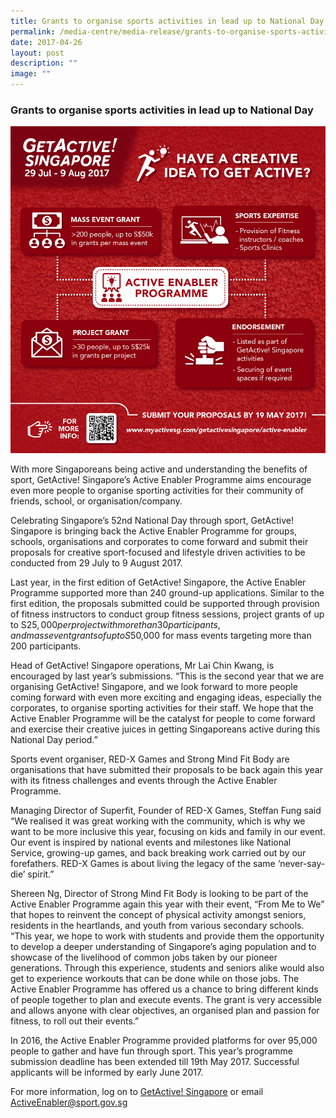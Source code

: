 ```yaml
---
title: Grants to organise sports activities in lead up to National Day
permalink: /media-centre/media-release/grants-to-organise-sports-activities-in-lead-up-to-national-day/
date: 2017-04-26
layout: post
description: ""
image: ""
---
```

### **Grants to organise sports activities in lead up to National Day**

![](/images/Media%20Centre/Media%20Release/2017/April/GASG%20Active%20Enabler%20Infographics01.jpeg)

With more Singaporeans being active and understanding the benefits of sport, GetActive! Singapore’s Active Enabler Programme aims encourage even more people to organise sporting activities for their community of friends, school, or organisation/company.

Celebrating Singapore’s 52nd National Day through sport, GetActive! Singapore is bringing back the Active Enabler Programme for groups, schools, organisations and corporates to come forward and submit their proposals for creative sport-focused and lifestyle driven activities to be conducted from 29 July to 9 August 2017.

Last year, in the first edition of GetActive! Singapore, the Active Enabler Programme supported more than 240 ground-up applications. Similar to the first edition, the proposals submitted could be supported through provision of fitness instructors to conduct group fitness sessions, project grants of up to S$25,000 per project with more than 30 participants, and mass event grants of up to S$50,000 for mass events targeting more than 200 participants.

Head of GetActive! Singapore operations, Mr Lai Chin Kwang, is encouraged by last year’s submissions. “This is the second year that we are organising GetActive! Singapore, and we look forward to more people coming forward with even more exciting and engaging ideas, especially the corporates, to organise sporting activities for their staff. We hope that the Active Enabler Programme will be the catalyst for people to come forward and exercise their creative juices in getting Singaporeans active during this National Day period.”

Sports event organiser, RED-X Games and Strong Mind Fit Body are organisations that have submitted their proposals to be back again this year with its fitness challenges and events through the Active Enabler Programme.

Managing Director of Superfit, Founder of RED-X Games, Steffan Fung said “We realised it was great working with the community, which is why we want to be more inclusive this year, focusing on kids and family in our event. Our event is inspired by national events and milestones like National Service, growing-up games, and back breaking work carried out by our forefathers. RED-X Games is about living the legacy of the same ‘never-say-die’ spirit.”

Shereen Ng, Director of Strong Mind Fit Body is looking to be part of the Active Enabler Programme again this year with their event, “From Me to We” that hopes to reinvent the concept of physical activity amongst seniors, residents in the heartlands, and youth from various secondary schools. “This year, we hope to work with students and provide them the opportunity to develop a deeper understanding of Singapore’s aging population and to showcase of the livelihood of common jobs taken by our pioneer generations. Through this experience, students and seniors alike would also get to experience workouts that can be done while on those jobs. The Active Enabler Programme has offered us a chance to bring different kinds of people together to plan and execute events. The grant is very accessible and allows anyone with clear objectives, an organised plan and passion for fitness, to roll out their events.”

In 2016, the Active Enabler Programme provided platforms for over 95,000 people to gather and have fun through sport. This year’s programme submission deadline has been extended till 19th May 2017.  Successful applicants will be informed by early June 2017.

For more information, log on to [GetActive! Singapore](http://www.myactivesg.com/getactivesingapore) or email [ActiveEnabler@sport.gov.sg](mailto:ActiveEnabler@sport.gov.sg)